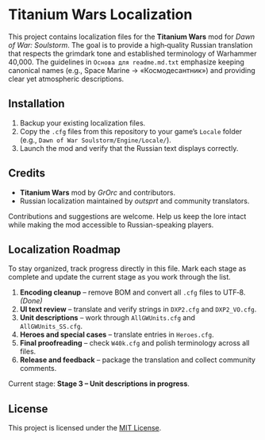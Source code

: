 # Titanium Wars Localization

This project contains localization files for the **Titanium Wars** mod for *Dawn of War: Soulstorm*. The goal is to provide a high‑quality Russian translation that respects the grimdark tone and established terminology of Warhammer 40,000. The guidelines in `Основа для readme.md.txt` emphasize keeping canonical names (e.g., Space Marine → «Космодесантник») and providing clear yet atmospheric descriptions.

## Installation
1. Backup your existing localization files.
2. Copy the `.cfg` files from this repository to your game’s `Locale` folder (e.g., `Dawn of War Soulstorm/Engine/Locale/`).
3. Launch the mod and verify that the Russian text displays correctly.

## Credits
* **Titanium Wars** mod by *GrOrc* and contributors.
* Russian localization maintained by *outsprt* and community translators.

Contributions and suggestions are welcome. Help us keep the lore intact while making the mod accessible to Russian-speaking players.

## Localization Roadmap

To stay organized, track progress directly in this file. Mark each stage as complete and update the current stage as you work through the list.

1. **Encoding cleanup** – remove BOM and convert all `.cfg` files to UTF‑8. *(Done)*
2. **UI text review** – translate and verify strings in `DXP2.cfg` and `DXP2_VO.cfg`.
3. **Unit descriptions** – work through `AllGWUnits.cfg` and `AllGWUnits_SS.cfg`.
4. **Heroes and special cases** – translate entries in `Heroes.cfg`.
5. **Final proofreading** – check `W40k.cfg` and polish terminology across all files.
6. **Release and feedback** – package the translation and collect community comments.

Current stage: **Stage 3 – Unit descriptions in progress**.


## License

This project is licensed under the [MIT License](LICENSE).

